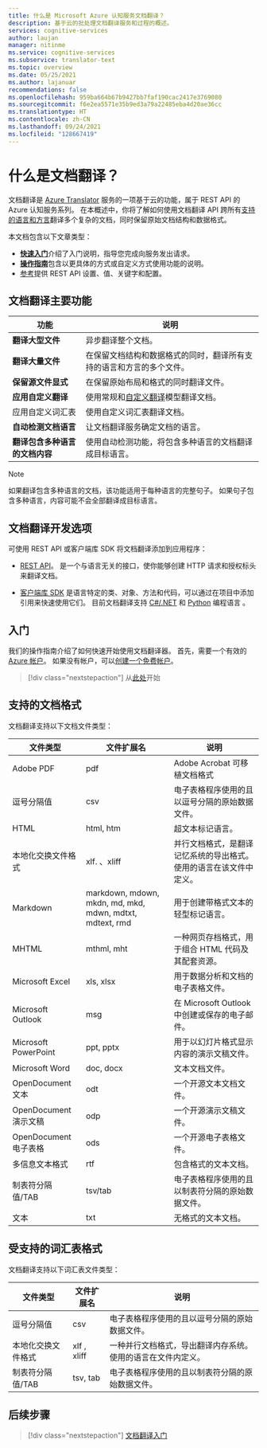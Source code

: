 ```yaml
---
title: 什么是 Microsoft Azure 认知服务文档翻译？
description: 基于云的批处理文档翻译服务和过程的概述。
services: cognitive-services
author: laujan
manager: nitinme
ms.service: cognitive-services
ms.subservice: translator-text
ms.topic: overview
ms.date: 05/25/2021
ms.author: lajanuar
recommendations: false
ms.openlocfilehash: 959ba664b67b9427bb7faf190cac2417e3769080
ms.sourcegitcommit: f6e2ea5571e35b9ed3a79a22485eba4d20ae36cc
ms.translationtype: HT
ms.contentlocale: zh-CN
ms.lasthandoff: 09/24/2021
ms.locfileid: "128667419"
---
```

# <a name="what-is-document-translation"></a>什么是文档翻译？

文档翻译是 [Azure Translator](../translator-overview.md) 服务的一项基于云的功能，属于 REST API 的 Azure 认知服务系列。 在本概述中，你将了解如何使用文档翻译 API 跨所有[支持的语言和方言](../../language-support.md)翻译多个复杂的文档，同时保留原始文档结构和数据格式。

本文档包含以下文章类型：

* [**快速入门**](get-started-with-document-translation.md)介绍了入门说明，指导您完成向服务发出请求。
* [**操作指南**](create-sas-tokens.md)包含以更具体的方式或自定义方式使用功能的说明。
* [参考](reference/rest-api-guide.md)提供 REST API 设置、值、关键字和配置。

## <a name="document-translation-key-features"></a>文档翻译主要功能

| 功能 | 说明 |
| ---------| -------------|
| **翻译大型文件**| 异步翻译整个文档。|
|**翻译大量文件**|在保留文档结构和数据格式的同时，翻译所有支持的语言和方言的多个文件。|
|**保留源文件显式**| 在保留原始布局和格式的同时翻译文件。|
|**应用自定义翻译**| 使用常规和[自定义翻译](../customization.md#custom-translator)模型翻译文档。|
|应用自定义词汇表|使用自定义词汇表翻译文档。|
|**自动检测文档语言**|让文档翻译服务确定文档的语言。|
|**翻译包含多种语言的文档内容**|使用自动检测功能，将包含多种语言的文档翻译成目标语言。|

> [!NOTE]
> 如果翻译包含多种语言的文档，该功能适用于每种语言的完整句子。 如果句子包含多种语言，内容可能不会全部翻译成目标语言。
>

## <a name="document-translation-development-options"></a>文档翻译开发选项

可使用 REST API 或客户端库 SDK 将文档翻译添加到应用程序：

* [REST API](reference/rest-api-guide.md)。 是一个与语言无关的接口，使你能够创建 HTTP 请求和授权标头来翻译文档。

* [客户端库 SDK](client-sdks.md) 是语言特定的类、对象、方法和代码，可以通过在项目中添加引用来快速使用它们。 目前文档翻译支持 [C#/.NET](/dotnet/api/azure.ai.translation.document) 和 [Python](https://pypi.org/project/azure-ai-translation-document/) 编程语言 。

## <a name="get-started"></a>入门

我们的操作指南介绍了如何快速开始使用文档翻译器。 首先，需要一个有效的 [Azure 帐户](https://azure.microsoft.com/free/cognitive-services/)。  如果没有帐户，可以[创建一个免费帐户](https://azure.microsoft.com/free)。

> [!div class="nextstepaction"]
> 从[此处](get-started-with-document-translation.md "了解如何借助 HTTP REST 使用文档翻译")开始

## <a name="supported-document-formats"></a>支持的文档格式

文档翻译支持以下文档文件类型：

| 文件类型| 文件扩展名|说明|
|---|---|--|
|Adobe PDF|pdf|Adobe Acrobat 可移植文档格式|
|逗号分隔值 |csv| 电子表格程序使用的且以逗号分隔的原始数据文件。|
|HTML|html, htm|超文本标记语言。|
|本地化交换文件格式|xlf. 、xliff| 并行文档格式，是翻译记忆系统的导出格式。 使用的语言在该文件中定义。|
|Markdown| markdown, mdown, mkdn, md, mkd, mdwn, mdtxt, mdtext, rmd| 用于创建带格式文本的轻型标记语言。|
|MHTML|mthml, mht| 一种网页存档格式，用于组合 HTML 代码及其配套资源。|
|Microsoft Excel|xls, xlsx|用于数据分析和文档的电子表格文件。|
|Microsoft Outlook|msg|在 Microsoft Outlook 中创建或保存的电子邮件。|
|Microsoft PowerPoint|ppt, pptx| 用于以幻灯片格式显示内容的演示文稿文件。|
|Microsoft Word|doc, docx| 文本文档文件。|
|OpenDocument 文本|odt|一个开源文本文档文件。|
|OpenDocument 演示文稿|odp|一个开源演示文稿文件。|
|OpenDocument 电子表格|ods|一个开源电子表格文件。|
|多信息文本格式|rtf|包含格式的文本文档。|
|制表符分隔值/TAB|tsv/tab| 电子表格程序使用的且以制表符分隔的原始数据文件。|
|文本|txt| 无格式的文本文档。|

## <a name="supported-glossary-formats"></a>受支持的词汇表格式

文档翻译支持以下词汇表文件类型：

| 文件类型| 文件扩展名|说明|
|---|---|--|
|逗号分隔值| csv |电子表格程序使用的且以逗号分隔的原始数据文件。|
|本地化交换文件格式| xlf , xliff| 一种并行文档格式，导出翻译内存系统。使用的语言在文件内定义。|
|制表符分隔值/TAB|tsv, tab| 电子表格程序使用的且以制表符分隔的原始数据文件。|

## <a name="next-steps"></a>后续步骤

> [!div class="nextstepaction"]
> [文档翻译入门](get-started-with-document-translation.md)
